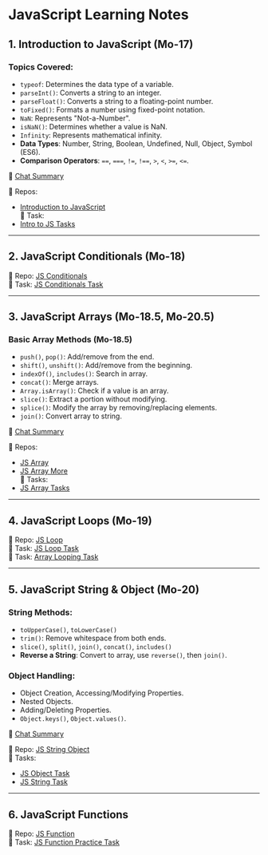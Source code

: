
# JavaScript Learning Notes

## 1. Introduction to JavaScript (Mo-17)

### Topics Covered:
- `typeof`: Determines the data type of a variable.
- `parseInt()`: Converts a string to an integer.
- `parseFloat()`: Converts a string to a floating-point number.
- `toFixed()`: Formats a number using fixed-point notation.
- `NaN`: Represents "Not-a-Number".
- `isNaN()`: Determines whether a value is NaN.
- `Infinity`: Represents mathematical infinity.
- **Data Types**: Number, String, Boolean, Undefined, Null, Object, Symbol (ES6).
- **Comparison Operators**: `==`, `===`, `!=`, `!==`, `>`, `<`, `>=`, `<=`.

🔗 [Chat Summary](https://chatgpt.com/share/675bef89-a534-8012-8b9a-0e5395f56843)

📁 Repos:
- [Introduction to JavaScript](https://github.com/ProgrammingHero1/introduction-to-JavaScript)  
📁 Task:
- [Intro to JS Tasks](https://github.com/ProgrammingHero1/intro-to-js-tasks)

---

## 2. JavaScript Conditionals (Mo-18)

📁 Repo: [JS Conditionals](https://github.com/ProgrammingHero1/js-conditionals)  
📁 Task: [JS Conditionals Task](https://github.com/ProgrammingHero1/JS-conditionals-tasks)

---

## 3. JavaScript Arrays (Mo-18.5, Mo-20.5)

### Basic Array Methods (Mo-18.5)
- `push()`, `pop()`: Add/remove from the end.
- `shift()`, `unshift()`: Add/remove from the beginning.
- `indexOf()`, `includes()`: Search in array.
- `concat()`: Merge arrays.
- `Array.isArray()`: Check if a value is an array.
- `slice()`: Extract a portion without modifying.
- `splice()`: Modify the array by removing/replacing elements.
- `join()`: Convert array to string.

🔗 [Chat Summary](https://chatgpt.com/share/684661ee-5e88-8012-a7d2-69e8f702c813)

📁 Repos: 
- [JS Array](https://github.com/ProgrammingHero1/js-array)
- [JS Array More](https://github.com/ProgrammingHero1/js-array-more)  
📁 Tasks:
- [JS Array Tasks](https://github.com/ProgrammingHero1/js-array-tasks)

---

## 4. JavaScript Loops (Mo-19)

📁 Repo: [JS Loop](https://github.com/ProgrammingHero1/js-loop)  
📁 Task: [JS Loop Task](https://github.com/ProgrammingHero1/js-loop-tasks)  
📁 Task: [Array Looping Task](https://github.com/ProgrammingHero1/array-looping-tasks)

---

## 5. JavaScript String & Object (Mo-20)

### String Methods:
- `toUpperCase()`, `toLowerCase()`
- `trim()`: Remove whitespace from both ends.
- `slice()`, `split()`, `join()`, `concat()`, `includes()`
- **Reverse a String**: Convert to array, use `reverse()`, then `join()`.

### Object Handling:
- Object Creation, Accessing/Modifying Properties.
- Nested Objects.
- Adding/Deleting Properties.
- `Object.keys()`, `Object.values()`.

🔗 [Chat Summary](https://chatgpt.com/share/675bfeb0-ea4c-8012-bf12-7b24a0475e86)

📁 Repo: [JS String Object](https://github.com/ProgrammingHero1/js-string-object)  
📁 Tasks:
- [JS Object Task](https://github.com/ProgrammingHero1/js-object-tasks)
- [JS String Task](https://github.com/ProgrammingHero1/js-string-tasks)

---

## 6. JavaScript Functions

📁 Repo: [JS Function](https://github.com/ProgrammingHero1/js-function)  
📁 Task: [JS Function Practice Task](https://github.com/ProgrammingHero1/js-function-practice-tasks)
